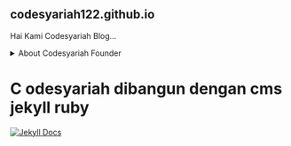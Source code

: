 ## codesyariah122.github.io  

Hai Kami Codesyariah Blog...
<details>
<summary>About Codesyariah Founder</summary>
<a href="https://m.facebook.com/strawberrywine">
<img src="{{site.url}}/assets/images/ss.png">
</a>
</details>  

# C   odesyariah dibangun dengan cms jekyll ruby


[![Jekyll Docs](https://jekyllrb.com/img/logo-2x.png)](https://jekyllrb.com/docs/)  
